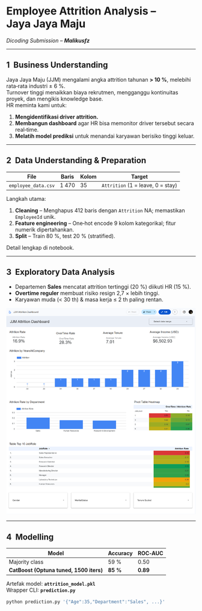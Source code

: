 # Employee Attrition Analysis – Jaya Jaya Maju

_Dicoding Submission – **Malikusfz**_

---

## 1  Business Understanding

Jaya Jaya Maju (JJM) mengalami angka attrition tahunan **> 10 %**, melebihi rata‑rata industri ± 6 %.  
Turnover tinggi menaikkan biaya rekrutmen, mengganggu kontinuitas proyek, dan mengikis knowledge base.  
HR meminta kami untuk:

1. **Mengidentifikasi driver attrition.**
2. **Membangun dashboard** agar HR bisa memonitor driver tersebut secara real‑time.
3. **Melatih model prediksi** untuk menandai karyawan berisiko tinggi keluar.

---

## 2  Data Understanding & Preparation

| File                | Baris | Kolom | Target                            |
| ------------------- | ----- | ----- | --------------------------------- |
| `employee_data.csv` | 1 470 | 35    | `Attrition` (1 = leave, 0 = stay) |

Langkah utama:

1. **Cleaning** – Menghapus 412 baris dengan `Attrition` NA; memastikan `EmployeeId` unik.
2. **Feature engineering** – One‑hot encode 9 kolom kategorikal; fitur numerik dipertahankan.
3. **Split** – Train 80 %, test 20 % (stratified).

Detail lengkap di notebook.

---

## 3  Exploratory Data Analysis

- Departemen **Sales** mencatat attrition tertinggi (20 %) diikuti HR (15 %).
- **Overtime reguler** membuat risiko resign 2,7 × lebih tinggi.
- Karyawan muda (< 30 th) & masa kerja ≤ 2 th paling rentan.

![Dashboard teaser](dashboard.png)

---

## 4  Modelling

| Model                                   | Accuracy | ROC‑AUC  |
| --------------------------------------- | -------- | -------- |
| Majority class                          | 59 %     | 0.50     |
| **CatBoost (Optuna tuned, 1500 iters)** | **85 %** | **0.89** |

Artefak model: **`attrition_model.pkl`**  
Wrapper CLI: **`prediction.py`**

```bash
python prediction.py '{"Age":35,"Department":"Sales", ...}'
```
